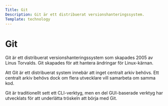 ```yaml
---
Title: Git
Description: Git är ett distribuerat versionshanteringssystem.
Template: technology
---
```


# Git

Git är ett distribuerat versionshanteringssystem som skapades 2005 av Linus Torvalds. Git skapades för att hantera ändringar för Linux-kärnan.

Att Git är ett distribuerat system innebär att inget centralt arkiv behövs. Ett centralt arkiv behövs dock om flera utvecklare vill samarbeta om samma kod.

Git är traditionellt sett ett CLI-verktyg, men en del GUI-baserade verktyg har utvecklats för att underlätta tröskeln att börja med Git.
